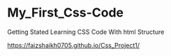 # My_First_Css-Code
Getting Stated Learning CSS Code With html Structure

https://faizshaikh0705.github.io/Css_Project1/
